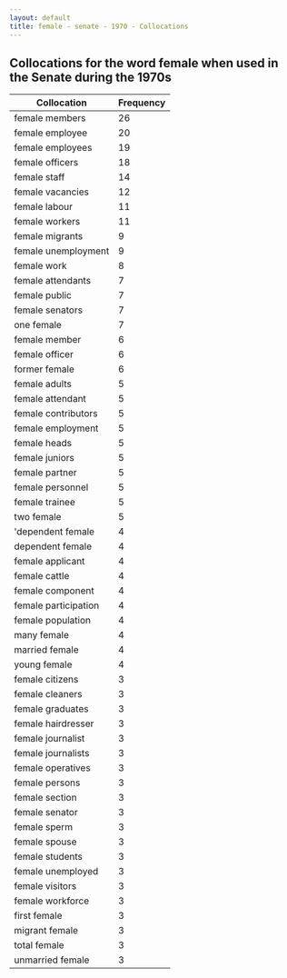```yaml
---
layout: default
title: female - senate - 1970 - Collocations
---
```

## Collocations for the word **female** when used in the Senate during the 1970s

| Collocation | Frequency |
|--------------|----------------|
|female members|26|
|female employee|20|
|female employees|19|
|female officers|18|
|female staff|14|
|female vacancies|12|
|female labour|11|
|female workers|11|
|female migrants|9|
|female unemployment|9|
|female work|8|
|female attendants|7|
|female public|7|
|female senators|7|
|one female|7|
|female member|6|
|female officer|6|
|former female|6|
|female adults|5|
|female attendant|5|
|female contributors|5|
|female employment|5|
|female heads|5|
|female juniors|5|
|female partner|5|
|female personnel|5|
|female trainee|5|
|two female|5|
|'dependent female|4|
|dependent female|4|
|female applicant|4|
|female cattle|4|
|female component|4|
|female participation|4|
|female population|4|
|many female|4|
|married female|4|
|young female|4|
|female citizens|3|
|female cleaners|3|
|female graduates|3|
|female hairdresser|3|
|female journalist|3|
|female journalists|3|
|female operatives|3|
|female persons|3|
|female section|3|
|female senator|3|
|female sperm|3|
|female spouse|3|
|female students|3|
|female unemployed|3|
|female visitors|3|
|female workforce|3|
|first female|3|
|migrant female|3|
|total female|3|
|unmarried female|3|
